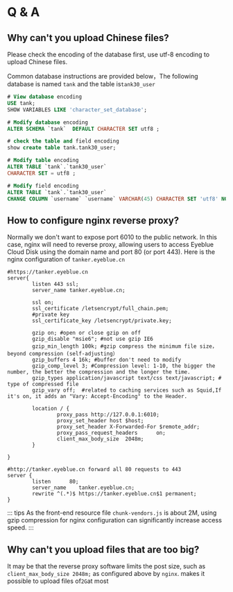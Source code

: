 # Q & A

## Why can't you upload Chinese files?
Please check the encoding of the database first, use utf-8 encoding to upload Chinese files.

Common database instructions are provided below，The following database is named `tank` and the table is` tank30_user `

```sql
# View database encoding
USE tank;
SHOW VARIABLES LIKE 'character_set_database';

# Modify database encoding
ALTER SCHEMA `tank`  DEFAULT CHARACTER SET utf8 ;

# check the table and field encoding
show create table tank.tank30_user;

# Modify table encoding
ALTER TABLE `tank`.`tank30_user` 
CHARACTER SET = utf8 ;

# Modify field encoding
ALTER TABLE `tank`.`tank30_user` 
CHANGE COLUMN `username` `username` VARCHAR(45) CHARACTER SET 'utf8' NOT NULL ;
```


## How to configure nginx reverse proxy?
Normally we don't want to expose port 6010 to the public network. In this case, nginx will need to reverse proxy, allowing users to access Eyeblue Cloud Disk using the domain name and port 80 (or port 443). Here is the nginx configuration of `tanker.eyeblue.cn`
```shell
#https://tanker.eyeblue.cn
server{
        listen 443 ssl;
        server_name tanker.eyeblue.cn;

        ssl on;
        ssl_certificate /letsencrypt/full_chain.pem;
        #private key
        ssl_certificate_key /letsencrypt/private.key;

        gzip on; #open or close gzip on off
        gzip_disable "msie6"; #not use gzip IE6
        gzip_min_length 100k; #gzip compress the minimum file size，beyond compression (self-adjusting）
        gzip_buffers 4 16k; #buffer don't need to modify
        gzip_comp_level 3; #Compression level: 1-10, the bigger the number, the better the compression and the longer the time.
        gzip_types application/javascript text/css text/javascript; #  type of compressed file 
        gzip_vary off;  #related to caching services such as Squid,If it's on, it adds an "Vary: Accept-Encoding" to the Header.

        location / {
                proxy_pass http://127.0.0.1:6010;
                proxy_set_header host $host;
                proxy_set_header X-Forwarded-For $remote_addr;
                proxy_pass_request_headers      on;
                client_max_body_size  2048m;
        }

}

#http://tanker.eyeblue.cn forward all 80 requests to 443
server {
        listen      80;
        server_name    tanker.eyeblue.cn;
        rewrite ^(.*)$ https://tanker.eyeblue.cn$1 permanent;
}
```

::: tips
As the front-end resource file `chunk-vendors.js` is about 2M, using gzip compression for nginx configuration can significantly increase access speed.
:::

## Why can't you upload files that are too big?
It may be that the reverse proxy software limits the post size, such as `client_max_body_size 2048m;` as configured above by `nginx`. makes it possible to upload files of` 2G `at most
